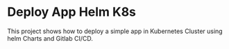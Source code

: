 # Deploy App Helm K8s

This project shows how to deploy a simple app in Kubernetes Cluster using helm Charts and Gitlab CI/CD. 
